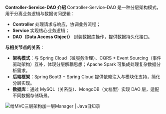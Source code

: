 **Controller-Service-DAO 介绍**
Controller-Service-DAO 是一种分层架构模式，用于分离业务逻辑与数据访问逻辑：

- **Controller** 处理请求与响应，协调业务流程；
- **Service** 实现核心业务逻辑；
- **DAO（Data Access Object）** 封装数据库操作，提供数据持久化接口。

**与相关节点的关系**：

- **架构模式**：与 Spring Cloud（微服务治理）、CQRS + Event Sourcing（事件驱动架构）互补，体现分层解耦思想；Apache Spark 可集成处理复杂数据分析需求。
- **后端框架**：Spring Boot3 + Spring Cloud 提供依赖注入与模块化支持，简化分层实现。
- **数据库**：通过 MySQL（关系型）、MongoDB（文档型）实现 DAO 层，适配不同数据存储场景。

![给MVC三层架构加一层Manager | Java日知录](https://ts1.cn.mm.bing.net/th/id/R-C.6f05138e8dcf902051a5087784645f74?rik=0kcLNjeKeYdUdw&riu=http%3a%2f%2fimg.javadaily.cn%2fuPic%2fimage-20211012164744869.png&ehk=QGFoxzvckBapTUVWPrfqt9u3Z9U%2fiHQm3%2bEki5ZiJFk%3d&risl=&pid=ImgRaw&r=0)